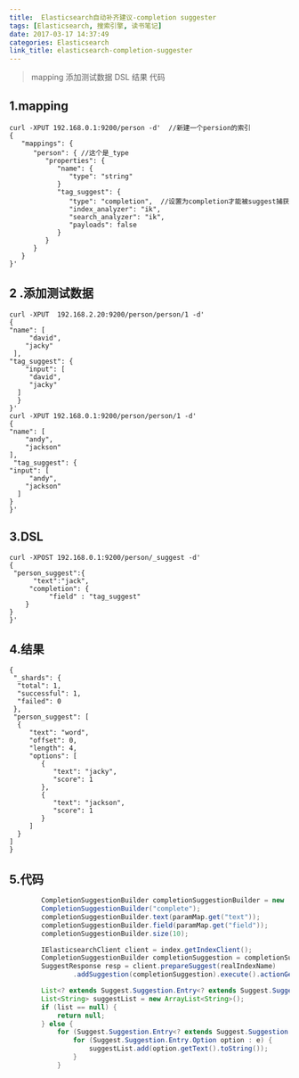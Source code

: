 ```yaml
---
title:  Elasticsearch自动补齐建议-completion suggester
tags: [Elasticsearch, 搜索引擎, 读书笔记]
date: 2017-03-17 14:37:49
categories: Elasticsearch
link_title: elasticsearch-completion-suggester
---
```

> mapping 添加测试数据 DSL 结果 代码

<!--more -->

## 1.mapping
    curl -XPUT 192.168.0.1:9200/person -d'  //新建一个persion的索引
    {
       "mappings": {
          "person": { //这个是_type
             "properties": {
                "name": {
                   "type": "string"
                }
                "tag_suggest": {
                   "type": "completion",  //设置为completion才能被suggest捕获
                   "index_analyzer": "ik",
                   "search_analyzer": "ik",
                   "payloads": false
                }
             }
          }
       }
    }'

## 2 .添加测试数据

    curl -XPUT  192.168.2.20:9200/person/person/1 -d'
    {
    "name": [
         "david",
        "jacky"
     ],
    "tag_suggest": {
        "input": [
         "david",
         "jacky"
      ]
      }
    }'
    curl -XPUT 192.168.0.1:9200/person/person/1 -d'
    {
    "name": [
        "andy",
        "jackson"
    ],
     "tag_suggest": {
    "input": [
         "andy",
        "jackson"
      ]
    }
    }'

## 3.DSL
    curl -XPOST 192.168.0.1:9200/person/_suggest -d'
    {
     "person_suggest":{
          "text":"jack",
         "completion": {
              "field" : "tag_suggest"
        }
    }
    }'

## 4.结果
    {
     "_shards": {
      "total": 1,
      "successful": 1,
      "failed": 0
     },
     "person_suggest": [
      {
         "text": "word",
         "offset": 0,
         "length": 4,
         "options": [
            {
               "text": "jacky",
               "score": 1
            },
            {
               "text": "jackson",
               "score": 1
            }
         ]
      }
    ]
    }
## 5.代码
```java
        CompletionSuggestionBuilder completionSuggestionBuilder = new         
        CompletionSuggestionBuilder("complete");
        completionSuggestionBuilder.text(paramMap.get("text"));
        completionSuggestionBuilder.field(paramMap.get("field"));
        completionSuggestionBuilder.size(10);

	    IElasticsearchClient client = index.getIndexClient();
    	CompletionSuggestionBuilder completionSuggestion = completionSuggestionBuilder 
		SuggestResponse resp = client.prepareSuggest(realIndexName)
				.addSuggestion(completionSuggestion).execute().actionGet();

 	    List<? extends Suggest.Suggestion.Entry<? extends Suggest.Suggestion.Entry.Option>>            list =         response.getSuggest().getSuggestion("complete").getEntries();
        List<String> suggestList = new ArrayList<String>();
        if (list == null) {
            return null;
        } else {
            for (Suggest.Suggestion.Entry<? extends Suggest.Suggestion.Entry.Option> e : list){
                for (Suggest.Suggestion.Entry.Option option : e) {
                    suggestList.add(option.getText().toString());
                }
            }
```

